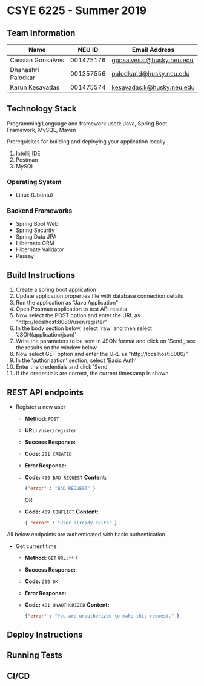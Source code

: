 # CSYE 6225 - Summer 2019

## Team Information

| Name | NEU ID | Email Address |
| --- | --- | --- |
| Cassian Gonsalves | 001475176 | gonsalves.c@husky.neu.edu |
| Dhanashri Palodkar | 001357556 | palodkar.d@husky.neu.edu |
| Karun Kesavadas | 001475574 | kesavadas.k@husky.neu.edu |

## Technology Stack
Programming Language and framework used: Java, Spring Boot Framework, MySQL, Maven


Prerequisites for building and deploying your application locally
1. Intellij IDE
2. Postman
3. MySQL


### Operating System
* Linux (Ubuntu)

### Backend Frameworks
* Spring Boot Web
* Spring Security
* Spring Data JPA
* Hibernate ORM
* Hibernate Validator
* Passay

## Build Instructions
1. Create a spring boot application
2. Update application.properties file with database connection details
3. Run the application as "Java Application"
4. Open Postman application to test API results
5. Now select the POST option and enter the URL as "http://localhost:8080/user/register"
6. In the body section below, select 'raw' and then select 'JSON(application/json)'
7. Write the parameters to be sent in JSON format and click on 'Send', see the results on the window below
6. Now select GET option and enter the URL as "http://localhost:8080/"
7. In the 'authorization' section, select 'Basic Auth'
8. Enter the credentials and click 'Send'
9. If the credentials are correct, the current timestamp is shown


## REST API endpoints
- Register a new user
  * **Method:** `POST`
  * **URL:** `/user/register`
  * **Success Response:**

  * **Code:** `201 CREATED`
 
  * **Error Response:**

  * **Code:** `400 BAD REQUEST`
    **Content:** 
    ```json
    {"error" : "BAD REQUEST" }
    ```

    OR

  * **Code:** `409 CONFLICT` 
    **Content:** 
    ```json
    { "error" : "User already exits" }


All below endpoints are authenticated with basic authentication
- Get current time
  * **Method:** `GET`
`URL:**` /`
  * **Success Response:**

  * **Code:** `200 OK`
 
  * **Error Response:**

  * **Code:** `401 UNAUTHORIZED`
    **Content:** 
    ```json
    {"error" : "You are unauthorized to make this request." }
    ```





## Deploy Instructions


## Running Tests


## CI/CD


